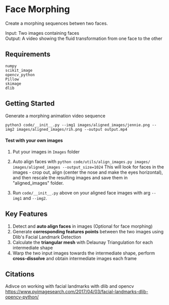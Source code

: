 Face Morphing
===================

Create a morphing sequences betwen two faces. 

Input: Two images containing faces  
Output: A video showing the fluid transformation from one face to the other  

Requirements
-------------
```
numpy
scikit_image
opencv_python
Pillow
skimage
dlib
```

Getting Started
-------------

Generate a morphing animation video sequence

```
python3 code/__init__.py --img1 images/aligned_images/jennie.png --img2 images/aligned_images/rih.png --output output.mp4
```

#### Test with your own images

1. Put your images in `Images` folder

2. Auto align faces with `python code/utils/align_images.py images/ images/aligned_images --output_size=1024`
This will look for faces in the images - crop out, align (center the nose and make the eyes horizontal), and then rescale the resulting images and save them in "aligned_images" folder.
3. Run `code/__init__.py` above on your aligned face images with arg `--img1` and `--img2`.



Key Features
-------------
1. Detect and **auto align faces** in images (Optional for face morphing) 
2. Generate **corresponding features points** between the two images using Dlib's Facial Landmark Detection
3. Calculate the **triangular mesh** with Delaunay Triangulation for each intermediate shape
4. Warp the two input images towards the intermediate shape, perform **cross-dissolve** and obtain intermediate images each frame



Citations
-------------

Adivce on working with facial landmarks with dlib and opencv https://www.pyimagesearch.com/2017/04/03/facial-landmarks-dlib-opencv-python/ 
